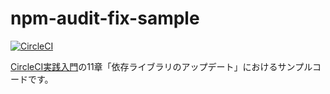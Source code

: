 # npm-audit-fix-sample

[![CircleCI](https://circleci.com/gh/circleci-book/npm-audit-fix-sample.svg?style=svg)](https://circleci.com/gh/circleci-book/npm-audit-fix-sample)

[CircleCI実践入門](https://gihyo.jp/book/2020/978-4-297-11411-4)の11章「依存ライブラリのアップデート」におけるサンプルコードです。
